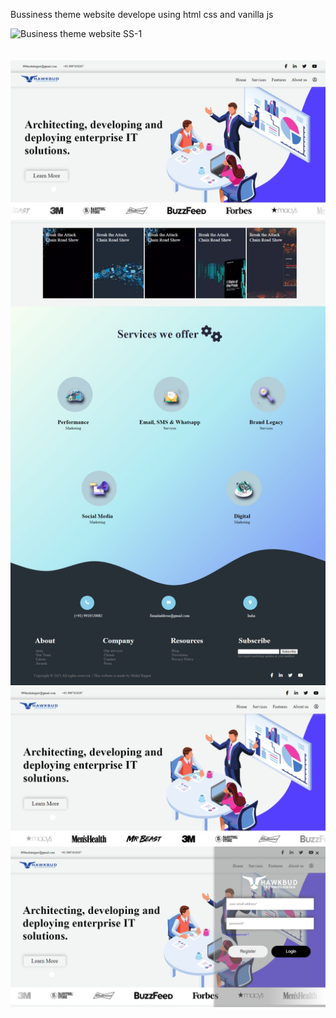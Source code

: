 Bussiness theme website develope using html css and vanilla js <br>

![Business theme website SS-1](https://github.com/mohitrajputt/Business-website/blob/a5f0ac8591cff70ee81f19f61022314ef71c86cb/hawk.gif) <br> <br><br>
![Business theme website SS-4](https://github.com/mohitrajputt/Business-website/blob/53c6203d8602e6f938789522469ad42d429fa3ea/Screenshot_16-2-2024_185915_.jpeg)
![Business theme website SS-2](https://github.com/mohitrajputt/Business-website/blob/53c6203d8602e6f938789522469ad42d429fa3ea/Screenshot_16-2-2024_19046_.jpeg)
![Business theme website SS-3](https://github.com/mohitrajputt/Business-website/blob/53c6203d8602e6f938789522469ad42d429fa3ea/Screenshot_16-2-2024_185950_.jpeg)

